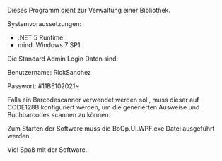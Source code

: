 Dieses Programm dient zur Verwaltung einer Bibliothek.


Systemvoraussetzungen:
- .NET 5 Runtime
- mind. Windows 7 SP1

Die Standard Admin Login Daten sind:

Benutzername: RickSanchez

Passwort: #11BE102021~

Falls ein Barcodescanner verwendet werden soll, muss dieser auf CODE128B konfiguriert werden, um die generierten Ausweise und Buchbarcodes scannen zu können.

Zum Starten der Software muss die BoOp.UI.WPF.exe Datei ausgeführt werden.

Viel Spaß mit der Software.
